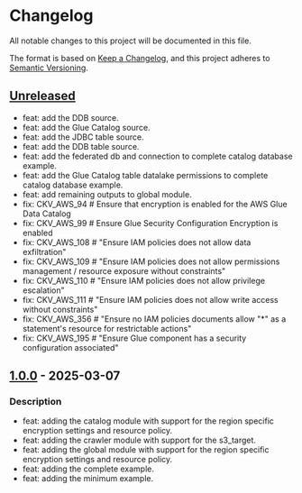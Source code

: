 # Changelog
All notable changes to this project will be documented in this file.

The format is based on [Keep a Changelog](https://keepachangelog.com/en/1.0.0/),
and this project adheres to [Semantic Versioning](https://semver.org/spec/v2.0.0.html).

## [Unreleased]
- feat: add the DDB source.
- feat: add the Glue Catalog  source.
- feat: add the JDBC table source.
- feat: add the DDB table source.
- feat: add the federated db and connection to complete catalog database example.
- feat: add the Glue Catalog table datalake permissions to complete catalog database example.
- feat: add remaining outputs to global module.
- fix: CKV_AWS_94 # Ensure that encryption is enabled for the AWS Glue Data Catalog
- fix: CKV_AWS_99 # Ensure Glue Security Configuration Encryption is enabled
- fix: CKV_AWS_108 # "Ensure IAM policies does not allow data exfiltration"
- fix: CKV_AWS_109 # "Ensure IAM policies does not allow permissions management / resource exposure without constraints"
- fix: CKV_AWS_110 # "Ensure IAM policies does not allow privilege escalation"
- fix: CKV_AWS_111 # "Ensure IAM policies does not allow write access without constraints"
- fix: CKV_AWS_356 # "Ensure no IAM policies documents allow "*" as a statement's resource for restrictable actions"
- fix: CKV_AWS_195 # "Ensure Glue component has a security configuration associated"

## [1.0.0] - 2025-03-07
### Description
- feat: adding the catalog module with support for the region specific encryption settings and resource policy.
- feat: adding the crawler module with support for the s3_target.
- feat: adding the global module with support for the region specific encryption settings and resource policy.
- feat: adding the complete example.
- feat: adding the minimum example.

[Unreleased]: https://github.com/boldlink/terraform-module-template/compare/1.0.0...HEAD
[1.0.0]: https://github.com/boldlink/terraform-module-template/releases/tag/1.0.0
